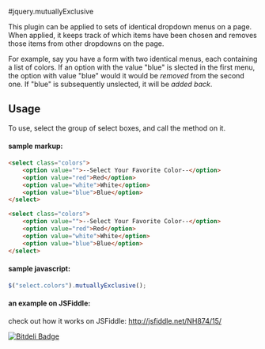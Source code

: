 #jquery.mutuallyExclusive

This plugin can be applied to sets of identical dropdown menus on a page. When applied, it keeps track of which items have been chosen and removes those items from other dropdowns on the page. 

For example, say you have a form with two identical menus, each containing a list of colors. If an option with the value "blue" is slected in the first menu, the option with value "blue" would it would be *removed* from the second one. If "blue" is subsequently unslected, it will be *added back*.

## Usage

To use, select the group of select boxes, and call the method on it. 

#### sample markup:

```HTML
<select class="colors">
    <option value="">--Select Your Favorite Color--</option>
    <option value="red">Red</option>
    <option value="white">White</option>
    <option value="blue">Blue</option> 
</select>

<select class="colors">
    <option value="">--Select Your Favorite Color--</option>
    <option value="red">Red</option>
    <option value="white">White</option>
    <option value="blue">Blue</option> 
</select>
```

#### sample javascript:

```Javascript
$("select.colors").mutuallyExclusive();
```

#### an example on JSFiddle:
check out how it works on JSFiddle:
http://jsfiddle.net/NH874/15/





[![Bitdeli Badge](https://d2weczhvl823v0.cloudfront.net/leoherrick/jquery.mutuallyexclusive/trend.png)](https://bitdeli.com/free "Bitdeli Badge")

